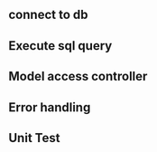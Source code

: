 ## connect to db

## Execute sql query


## Model access controller


## Error handling


## Unit Test
 
